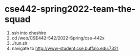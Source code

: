 # cse442-spring2022-team-the-squad
1) ssh into cheshire
2) cd /web/CSE442-542/2022-Spring/cse-442x
3) ./run.sh
4) navigate to http://www-student.cse.buffalo.edu:7321
